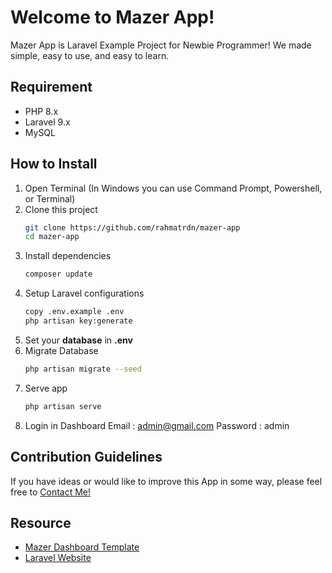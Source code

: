 # Welcome to Mazer App!

Mazer App is Laravel Example Project for Newbie Programmer! We made simple, easy to use, and easy to learn. 


## Requirement

 - PHP 8.x
 - Laravel 9.x
 - MySQL

## How to Install

 1. Open Terminal (In Windows you can use Command Prompt, Powershell, or Terminal)
 2. Clone this project
    ```bash
    git clone https://github.com/rahmatrdn/mazer-app
    cd mazer-app
    ```
 3. Install dependencies
     ```bash
    composer update
    ```
 4. Setup Laravel configurations
    ```bash
    copy .env.example .env
    php artisan key:generate
    ```
 5. Set your **database** in **.env**
 6. Migrate Database
	 ```bash
    php artisan migrate --seed
    ```
 7. Serve app
	 ```bash
    php artisan serve
    ```
 8. Login in Dashboard
	 Email : admin@gmail.com
	 Password : admin

## Contribution Guidelines

If you have ideas or would like to improve this App in some way, please feel free to [Contact Me!](https://rahmatrdn.github.io/)

## Resource

 - [Mazer Dashboard Template](https://zuramai.github.io/mazer/) 
 - [Laravel Website](https://zuramai.github.io/mazer/)

